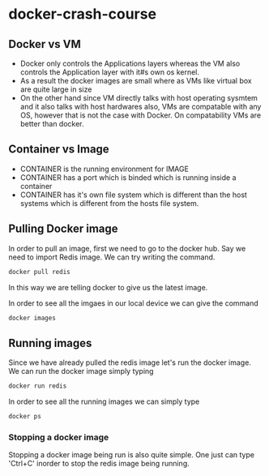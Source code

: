 # docker-crash-course

## Docker vs VM
- Docker only controls the Applications layers whereas the VM also controls the Application layer with it#s own os
kernel.
- As a result the docker images are small where as VMs like virtual box are quite large in size
- On the other hand since VM directly talks with host operating sysmtem and it also talks with host hardwares also,
VMs are compatable with any OS, however that is not the case with Docker. On compatability VMs are better than docker.

## Container vs Image
- CONTAINER is the running environment for IMAGE
- CONTAINER has a port which is binded which is running inside a container
- CONTAINER has it's own file system which is different than the host systems which is different from the hosts
file system.

## Pulling Docker image
In order to pull an image, first we need to go to the docker hub. Say we need to import Redis image. We can try
writing the command.

``` bash
docker pull redis
```
In this way we are telling docker to give us the latest image.

In order to see all the imgaes in our local device we can give the command
``` bash
docker images
```

## Running images
Since we have already pulled the redis image let's run the docker image. We can run the docker image simply typing
``` bash
docker run redis
```

In order to see all the running images we can simply type
``` bash
docker ps
```

### Stopping a docker image
Stopping a docker image being run is also quite simple. One just can type 'Ctrl+C' inorder to stop the redis image
being running.

